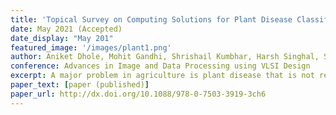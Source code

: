 ```yaml
---
title: 'Topical Survey on Computing Solutions for Plant Disease Classification using Deep Learning Techniques'
date: May 2021 (Accepted)
date_display: "May 201"
featured_image: '/images/plant1.png'
author: Aniket Dhole, Mohit Gandhi, Shrishail Kumbhar, Harsh Singhal, Sonal Gore
conference: Advances in Image and Data Processing using VLSI Design
excerpt: A major problem in agriculture is plant disease that is not recognized in the early stages, due to which, the people working in this industry face resulting losses, such as lost income, loss of time and effort, etc. We have surveyed different hardware implementations of plant disease detection on embedded devices, such as the Raspberry Pi, field-programmable gate arrays (FPGAs) with very large scale integration (VLSI), and ARM processors that use frameworks such as TinyML and TFLite. And studied and analyzed major deep learning algorithms and techniques, such AlexNet, long short-term memory (LSTM), LeNet-5, and ResNet, which have been used for plant disease detection.
paper_text: [paper (published)]
paper_url: http://dx.doi.org/10.1088/978-0-7503-3919-3ch6
---
```

